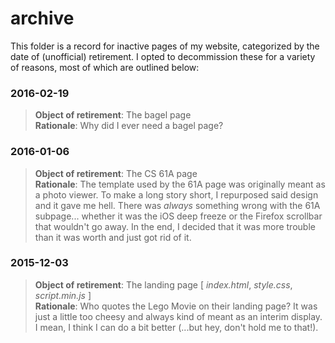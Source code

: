 # archive
This folder is a record for inactive pages of my website, categorized by the date of (unofficial) retirement. I opted to decommission these for a variety of reasons, most of which are outlined below:

### 2016-02-19
> **Object of retirement**: The bagel page<br>
> **Rationale**: Why did I ever need a bagel page?

### 2016-01-06
> **Object of retirement**: The CS 61A page<br>
> **Rationale**: The template used by the 61A page was originally meant as a photo viewer. To make a long story short, I repurposed said design and it gave me hell. There was _always_ something wrong with the 61A subpage... whether it was the iOS deep freeze or the Firefox scrollbar that wouldn't go away. In the end, I decided that it was more trouble than it was worth and just got rid of it.

### 2015-12-03
> **Object of retirement**: The landing page [ _index.html_, _style.css_, _script.min.js_ ]<br>
> **Rationale**: Who quotes the Lego Movie on their landing page? It was just a little too cheesy and always kind of meant as an interim display. I mean, I think I can do a bit better (...but hey, don't hold me to that!).
